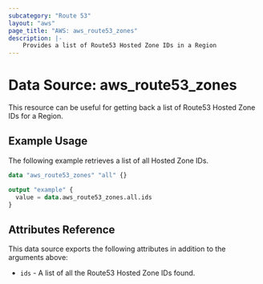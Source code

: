 ```yaml
---
subcategory: "Route 53"
layout: "aws"
page_title: "AWS: aws_route53_zones"
description: |-
    Provides a list of Route53 Hosted Zone IDs in a Region
---
```


# Data Source: aws_route53_zones

This resource can be useful for getting back a list of Route53 Hosted Zone IDs for a Region.

## Example Usage

The following example retrieves a list of all Hosted Zone IDs.

```terraform
data "aws_route53_zones" "all" {}

output "example" {
  value = data.aws_route53_zones.all.ids
}
```

## Attributes Reference

This data source exports the following attributes in addition to the arguments above:

* `ids` - A list of all the Route53 Hosted Zone IDs found.
